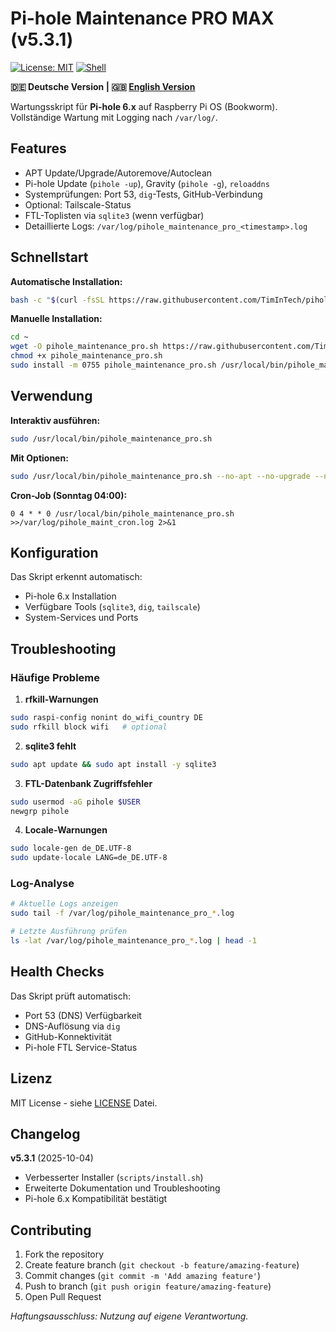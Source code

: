 # Pi-hole Maintenance PRO MAX (v5.3.1)

[![License: MIT](https://img.shields.io/badge/License-MIT-yellow.svg)](https://opensource.org/licenses/MIT)
[![Shell](https://img.shields.io/badge/Shell-Bash-green.svg)](https://www.gnu.org/software/bash/)

**🇩🇪 Deutsche Version | 🇬🇧 [English Version](README.md)**

Wartungsskript für **Pi-hole 6.x** auf Raspberry Pi OS (Bookworm). Vollständige Wartung mit Logging nach `/var/log/`.

## Features
- APT Update/Upgrade/Autoremove/Autoclean
- Pi-hole Update (`pihole -up`), Gravity (`pihole -g`), `reloaddns`
- Systemprüfungen: Port 53, `dig`-Tests, GitHub-Verbindung
- Optional: Tailscale-Status
- FTL-Toplisten via `sqlite3` (wenn verfügbar)
- Detaillierte Logs: `/var/log/pihole_maintenance_pro_<timestamp>.log`

## Schnellstart

**Automatische Installation:**
```bash
bash -c "$(curl -fsSL https://raw.githubusercontent.com/TimInTech/pihole-maintenance-pro/main/scripts/install.sh)"
```

**Manuelle Installation:**
```bash
cd ~
wget -O pihole_maintenance_pro.sh https://raw.githubusercontent.com/TimInTech/pihole-maintenance-pro/main/pihole_maintenance_pro.sh
chmod +x pihole_maintenance_pro.sh
sudo install -m 0755 pihole_maintenance_pro.sh /usr/local/bin/pihole_maintenance_pro.sh
```

## Verwendung

**Interaktiv ausführen:**
```bash
sudo /usr/local/bin/pihole_maintenance_pro.sh
```

**Mit Optionen:**
```bash
sudo /usr/local/bin/pihole_maintenance_pro.sh --no-apt --no-upgrade --no-gravity --no-dnsreload
```

**Cron-Job (Sonntag 04:00):**
```cron
0 4 * * 0 /usr/local/bin/pihole_maintenance_pro.sh >>/var/log/pihole_maint_cron.log 2>&1
```

## Konfiguration

Das Skript erkennt automatisch:
- Pi-hole 6.x Installation
- Verfügbare Tools (`sqlite3`, `dig`, `tailscale`)
- System-Services und Ports

## Troubleshooting

### Häufige Probleme

1. **rfkill-Warnungen**
```bash
sudo raspi-config nonint do_wifi_country DE
sudo rfkill block wifi   # optional
```

2. **sqlite3 fehlt**
```bash
sudo apt update && sudo apt install -y sqlite3
```

3. **FTL-Datenbank Zugriffsfehler**
```bash
sudo usermod -aG pihole $USER
newgrp pihole
```

4. **Locale-Warnungen**
```bash
sudo locale-gen de_DE.UTF-8
sudo update-locale LANG=de_DE.UTF-8
```

### Log-Analyse
```bash
# Aktuelle Logs anzeigen
sudo tail -f /var/log/pihole_maintenance_pro_*.log

# Letzte Ausführung prüfen
ls -lat /var/log/pihole_maintenance_pro_*.log | head -1
```

## Health Checks

Das Skript prüft automatisch:
- Port 53 (DNS) Verfügbarkeit
- DNS-Auflösung via `dig`
- GitHub-Konnektivität
- Pi-hole FTL Service-Status

## Lizenz

MIT License - siehe [LICENSE](LICENSE) Datei.

## Changelog

**v5.3.1** (2025-10-04)
- Verbesserter Installer (`scripts/install.sh`)
- Erweiterte Dokumentation und Troubleshooting
- Pi-hole 6.x Kompatibilität bestätigt

## Contributing

1. Fork the repository
2. Create feature branch (`git checkout -b feature/amazing-feature`)
3. Commit changes (`git commit -m 'Add amazing feature'`)
4. Push to branch (`git push origin feature/amazing-feature`)
5. Open Pull Request

_Haftungsausschluss: Nutzung auf eigene Verantwortung._